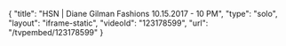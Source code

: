 {
    "title": "HSN | Diane Gilman Fashions 10.15.2017 - 10 PM",
    "type": "solo",
    "layout": "iframe-static",
    "videoId": "123178599",
    "url": "\/tvpembed\/123178599"
}